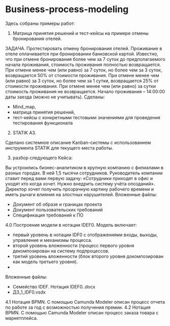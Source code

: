 # Business-process-modeling

Здесь собраны примеры работ:
1.	Матрица принятия решений и тест-кейсы на примере отмены бронирования отелей.

ЗАДАЧА.
Протестировать отмену бронирования отелей. Проживание в отеле оплачивается при бронировании банковской картой. Известно, что при отмене бронирования более чем за 7 суток до предполагаемого начала проживания, стоимость проживания полностью возвращается. При отмене менее чем (или равно) за 7 суток, но более чем за 3 суток, возвращается 50% от стоимости проживания. При отмене менее чем (или равно) за 3 суток, но более чем за 1 сутки, возвращается 25% от стоимости проживания. При отмене менее чем (или равно) за сутки стоимость проживания не возвращается.
Начало проживания – 14:00:00 даты заезда (можно не учитывать).
Сделаны:
- Mind_map,
- матрица принятия решений,
- тест-кейсы с конкретными тестовыми значениями для проведения тестирования функционала


2.	STATIK A3.

Сделано системное описание Kanban-системы с использованием инструмента STATIK для текущего места работы.

3. разбор следующего Кейса:

Вы устроились бизнес-аналитиком в крупную компанию с филиалами в разных городах. В ней
1,5 тысячи сотрудников. Руководитель компании ставит перед вами первую задачу: «Сотрудники
приходят в офис и уходят кто когда хочет. Нужно внедрить систему учёта опозданий». Директор
хочет получить прозрачную картину рабочего времени и иметь рычаги влияния на злостных
нарушителей.
Вложенные файлы:
- Документ об образе и границах проекта
- Документ пользовательских требований
- Спецификация требований к ПО

4.0 Построение модели в нотации IDEF0. Модель включает:
- первый уровень в нотации IDF0 с отображениями входы, выходы, управление и механизмы процесса.
- второй уровень вложенности (процесс первого уровня декомпозирован на систему подпроцессов.
- третий уровень вложенности (блок второго уровня докомпозирован как модель третьего уровня).
- 
Вложенные файлы:
- Семейство IDEF. Нотация IDEF0..docx
- ДЗ_1_IDF0.vsdx

4.1 Нотация BPMN. С помощью Camunda Modeler описан процесс отчета по работе за год с возможностью получения премии.
4.2 Нотация BPMN. С помощью Camunda Modeler описан процесс заказа товара с маркетплейса.

